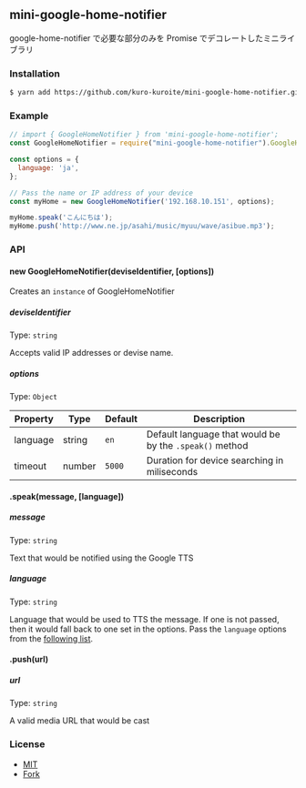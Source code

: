 ## mini-google-home-notifier

google-home-notifier で必要な部分のみを Promise でデコレートしたミニライブラリ

### Installation

```bash
$ yarn add https://github.com/kuro-kuroite/mini-google-home-notifier.git
```

### Example

```js
// import { GoogleHomeNotifier } from 'mini-google-home-notifier';
const GoogleHomeNotifier = require("mini-google-home-notifier").GoogleHomeNotifier;

const options = {
  language: 'ja',
};

// Pass the name or IP address of your device
const myHome = new GoogleHomeNotifier('192.168.10.151', options);

myHome.speak('こんにちは');
myHome.push('http://www.ne.jp/asahi/music/myuu/wave/asibue.mp3');
```

### API

#### new GoogleHomeNotifier(deviseIdentifier, [options])

Creates an `instance` of GoogleHomeNotifier

##### deviseIdentifier

Type: `string`

Accepts valid IP addresses or devise name.

##### options

Type: `Object`

| Property | Type | Default | Description |
| -------- | ---- | ------- | ----------- |
| language | string | `en`  | Default language that would be by the `.speak()` method |
| timeout  | number | `5000` | Duration for device searching in miliseconds |

#### .speak(message, [language])

##### message

Type: `string`

Text that would be notified using the Google TTS

##### language

Type: `string`

Language that would be used to TTS the message.
If one is not passed, then it would fall back to one set in the options.
Pass the `language` options from the [following list](https://cloud.google.com/translate/docs/languages).

#### .push(url)

##### url

Type: `string`

A valid media URL that would be cast

### License

- [MIT](https://github.com/taeukme/google-home-push/blob/master/LICENSE.md)
- [Fork](https://github.com/taeukme/google-home-push/blob/master/README.md)
